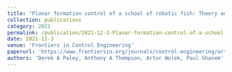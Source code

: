 ```yaml
---
title: "Planar formation control of a school of robotic fish: Theory and experiments"
collection: publications
category: 2021
permalink: /publication/2021-12-3-Planar-formation-control-of-a-school-of-robotic-fish-Theory-and-experiments
date: 2021-12-3
venue: 'Frontiers in Control Engineering'
paperurl: 'https://www.frontiersin.org/journals/control-engineering/articles/10.3389/fcteg.2021.782121/full'
authors: 'Derek A Paley, Anthony A Thompson, Artur Wolek, Paul Ghanem'
---
```


